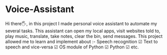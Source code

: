 # Voice-Assistant

Hi there🖐, in this project I made personal voice assistant to automate my several tasks. This assistant can open my local apps, visit websites told to, play music, translate, take notes, clear the bin, send messages. This project allowed me to learn and implement about :-
Speech recognition ☑
Text to speech and vice-versa ☑
OS module of Python ☑
Python ☑
etc.
